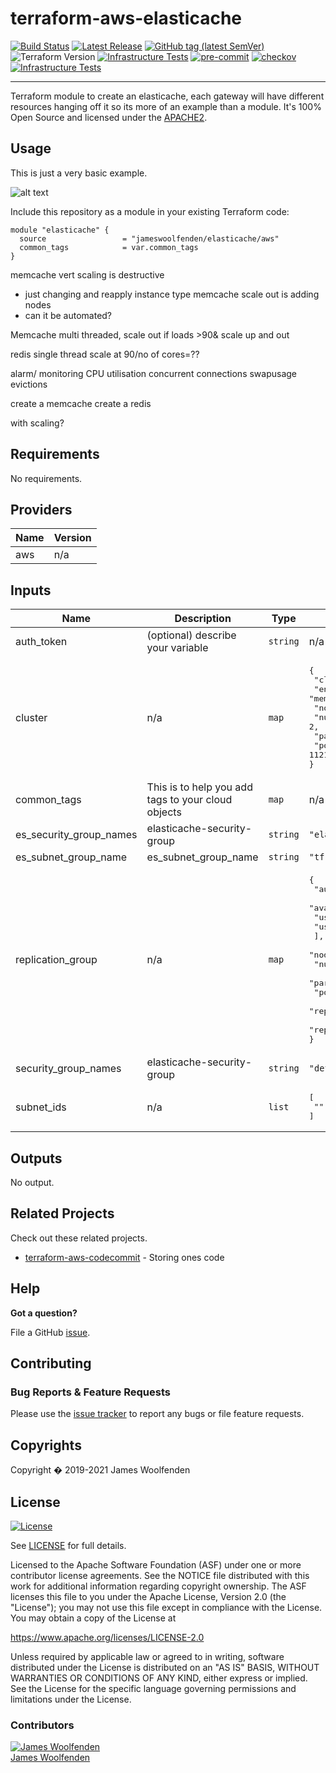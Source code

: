 # terraform-aws-elasticache

[![Build Status](https://github.com/JamesWoolfenden/terraform-aws-elasticache/workflows/Verify%20and%20Bump/badge.svg?branch=master)](https://github.com/JamesWoolfenden/terraform-aws-elasticache)
[![Latest Release](https://img.shields.io/github/release/JamesWoolfenden/terraform-aws-elasticache.svg)](https://github.com/JamesWoolfenden/terraform-aws-elasticache/releases/latest)
[![GitHub tag (latest SemVer)](https://img.shields.io/github/tag/JamesWoolfenden/terraform-aws-elasticache.svg?label=latest)](https://github.com/JamesWoolfenden/terraform-aws-elasticache/releases/latest)
![Terraform Version](https://img.shields.io/badge/tf-%3E%3D0.14.0-blue.svg)
[![Infrastructure Tests](https://www.bridgecrew.cloud/badges/github/JamesWoolfenden/terraform-aws-elasticache/cis_aws)](https://www.bridgecrew.cloud/link/badge?vcs=github&fullRepo=JamesWoolfenden%2Fterraform-aws-elasticache&benchmark=CIS+AWS+V1.2)
[![pre-commit](https://img.shields.io/badge/pre--commit-enabled-brightgreen?logo=pre-commit&logoColor=white)](https://github.com/pre-commit/pre-commit)
[![checkov](https://img.shields.io/badge/checkov-verified-brightgreen)](https://www.checkov.io/)
[![Infrastructure Tests](https://www.bridgecrew.cloud/badges/github/jameswoolfenden/terraform-aws-elasticache/general)](https://www.bridgecrew.cloud/link/badge?vcs=github&fullRepo=JamesWoolfenden%2Fterraform-aws-elasticache&benchmark=INFRASTRUCTURE+SECURITY)

---

Terraform module to create an elasticache, each gateway will have different resources hanging off it so its more of an example than a module. It's 100% Open Source and licensed under the [APACHE2](LICENSE).

## Usage

This is just a very basic example.

![alt text](./diagram/serverless.png)

Include this repository as a module in your existing Terraform code:

```hcl
module "elasticache" {
  source                 = "jameswoolfenden/elasticache/aws"
  common_tags            = var.common_tags
}
```

memcache vert scaling is destructive

- just changing and reapply instance type
memcache scale out is adding nodes
- can it be automated?

Memcache
multi threaded, scale out if loads >90&
scale up and out

redis single thread
scale at 90/no of cores=??

alarm/ monitoring
CPU utilisation
concurrent connections
swapusage
evictions

create a memcache
create a redis

with scaling?
<!-- BEGINNING OF PRE-COMMIT-TERRAFORM DOCS HOOK -->
## Requirements

No requirements.

## Providers

| Name | Version |
|------|---------|
| aws | n/a |

## Inputs

| Name | Description | Type | Default | Required |
|------|-------------|------|---------|:--------:|
| auth\_token | (optional) describe your variable | `string` | n/a | yes |
| cluster | n/a | `map` | <pre>{<br>  "cluster_id": "cluster-example",<br>  "engine": "memcached",<br>  "node_type": "cache.m4.large",<br>  "num_cache_nodes": 2,<br>  "parameter_group_name": "default.memcached1.4",<br>  "port": 11211<br>}</pre> | no |
| common\_tags | This is to help you add tags to your cloud objects | `map` | n/a | yes |
| es\_security\_group\_names | elasticache-security-group | `string` | `"elasticache-security-group"` | no |
| es\_subnet\_group\_name | es\_subnet\_group\_name | `string` | `"tf-test-cache-subnet"` | no |
| replication\_group | n/a | `map` | <pre>{<br>  "automatic_failover_enabled": true,<br>  "availability_zones": [<br>    "us-west-2a",<br>    "us-west-2b"<br>  ],<br>  "node_type": "cache.m4.large",<br>  "number_cache_clusters": 2,<br>  "parameter_group_name": "default.redis3.2",<br>  "port": 6379,<br>  "replication_group_description": "test description",<br>  "replication_group_id": "tf-rep-group-1"<br>}</pre> | no |
| security\_group\_names | elasticache-security-group | `string` | `"default"` | no |
| subnet\_ids | n/a | `list` | <pre>[<br>  ""<br>]</pre> | no |

## Outputs

No output.

<!-- END OF PRE-COMMIT-TERRAFORM DOCS HOOK -->

## Related Projects

Check out these related projects.

- [terraform-aws-codecommit](https://github.com/jameswoolfenden/terraform-aws-elasticache) - Storing ones code

## Help

**Got a question?**

File a GitHub [issue](https://github.com/jameswoolfenden/terraform-aws-elasticache/issues).

## Contributing

### Bug Reports & Feature Requests

Please use the [issue tracker](https://github.com/jameswoolfenden/terraform-aws-elasticache/issues) to report any bugs or file feature requests.

## Copyrights

Copyright � 2019-2021 James Woolfenden

## License

[![License](https://img.shields.io/badge/License-Apache%202.0-blue.svg)](https://opensource.org/licenses/Apache-2.0)

See [LICENSE](LICENSE) for full details.

Licensed to the Apache Software Foundation (ASF) under one
or more contributor license agreements. See the NOTICE file
distributed with this work for additional information
regarding copyright ownership. The ASF licenses this file
to you under the Apache License, Version 2.0 (the
"License"); you may not use this file except in compliance
with the License. You may obtain a copy of the License at

<https://www.apache.org/licenses/LICENSE-2.0>

Unless required by applicable law or agreed to in writing,
software distributed under the License is distributed on an
"AS IS" BASIS, WITHOUT WARRANTIES OR CONDITIONS OF ANY
KIND, either express or implied. See the License for the
specific language governing permissions and limitations
under the License.

### Contributors

[![James Woolfenden][jameswoolfenden_avatar]][jameswoolfenden_homepage]<br/>[James Woolfenden][jameswoolfenden_homepage]

[jameswoolfenden_homepage]: https://github.com/jameswoolfenden
[jameswoolfenden_avatar]: https://github.com/jameswoolfenden.png?size=150
[github]: https://github.com/jameswoolfenden
[linkedin]: https://www.linkedin.com/in/jameswoolfenden/
[twitter]: https://twitter.com/JimWoolfenden
[share_twitter]: https://twitter.com/intent/tweet/?text=terraform-aws-elasticache&url=https://github.com/jameswoolfenden/terraform-aws-elasticache
[share_linkedin]: https://www.linkedin.com/shareArticle?mini=true&title=terraform-aws-elasticache&url=https://github.com/jameswoolfenden/terraform-aws-elasticache
[share_reddit]: https://reddit.com/submit/?url=https://github.com/jameswoolfenden/terraform-aws-elasticache
[share_facebook]: https://facebook.com/sharer/sharer.php?u=https://github.com/jameswoolfenden/terraform-aws-elasticache
[share_email]: mailto:?subject=terraform-aws-elasticache&body=https://github.com/jameswoolfenden/terraform-aws-elasticache
